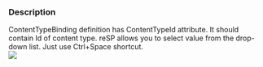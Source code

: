 ﻿---
Title: ContentTypeId attribute
FileName: ContentTypeBindingContentTypeId.html
---

###  Description
ContentTypeBinding definition has ContentTypeId attribute. It should contain Id of content type.
reSP allows you to select value from the drop-down list.
Just use Ctrl+Space shortcut.
<br/>
<img src="http://docs.subpointsolutions.com/wp-content/uploads/2015/04/ContentTypeBindingContentTypeId.png">



